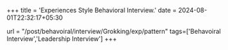 +++
title = 'Experiences Style Behavioral Interview.'
date = 2024-08-01T22:32:17+05:30

url = "/post/behavoiral/interview/Grokking/exp/pattern"
tags=['Behavoiral Interview','Leadership Interview']
+++


